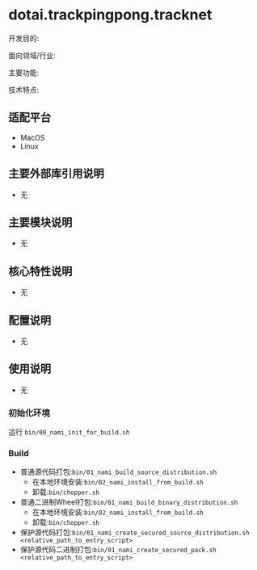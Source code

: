 # dotai.trackpingpong.tracknet

开发目的:

面向领域/行业:

主要功能:

技术特点:

## 适配平台

+ MacOS
+ Linux

## 主要外部库引用说明

+ 无

## 主要模块说明

+ 无

## 核心特性说明

+ 无

## 配置说明

+ 无

## 使用说明

+ 无

### 初始化环境

运行 `bin/00_nami_init_for_build.sh`

### Build

+ 普通源代码打包:`bin/01_nami_build_source_distribution.sh`
  + 在本地环境安装:`bin/02_nami_install_from_build.sh`
  + 卸载:`bin/chopper.sh`
+ 普通二进制Wheel打包:`bin/01_nami_build_binary_distribution.sh`
  + 在本地环境安装:`bin/02_nami_install_from_build.sh`
  + 卸载:`bin/chopper.sh`
+ 保护源代码打包:`bin/01_nami_create_secured_source_distribution.sh <relative_path_to_entry_script>`
+ 保护源代码二进制打包:`bin/01_nami_create_secured_pack.sh <relative_path_to_entry_script>`
